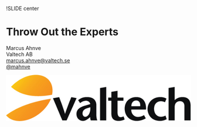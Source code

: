 !SLIDE center

Throw Out the Experts
=====================

Marcus Ahnve  
Valtech AB   
<marcus.ahnve@valtech.se>  
[@mahnve](http://www.twitter.com/mahnve)  

![Valtech](valtech_logo.jpg)
